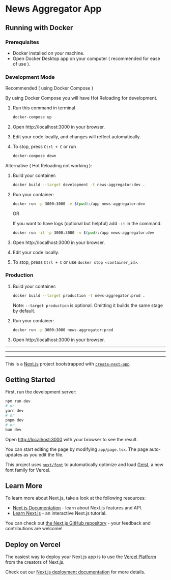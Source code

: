 # News Aggregator App

## Running with Docker

### Prerequisites

-   Docker installed on your machine.
-   Open Docker Desktop app on your computer ( recommended for ease of use ).

### Development Mode

Recommended ( using Docker Compose )

By using Docker Compose you will have Hot Reloading for development.

1. Run this command in terminal

    ```bash
    docker-compose up
    ```

2. Open http://localhost:3000 in your browser.

3. Edit your code locally, and changes will reflect automatically.

4. To stop, press `Ctrl + C` or run

    ```bash
    docker-compose down
    ```

Alternative ( Hot Reloading not working ):

1. Build your container:

    ```bash
    docker build --target development -t news-aggregator:dev .
    ```

2. Run your container:

    ```bash
    docker run -p 3000:3000 -v $(pwd):/app news-aggregator:dev
    ```

    OR

    If you want to have logs (optional but helpful) add `-it` in the command.

    ```bash
    docker run -it -p 3000:3000 -v $(pwd):/app news-aggregator:dev
    ```

3. Open http://localhost:3000 in your browser.

4. Edit your code locally.

5. To stop, press `Ctrl + C` or use `docker stop <container_id>`.

### Production

1. Build your container:

    ```bash
    docker build --target production -t news-aggregator:prod .
    ```

    Note: `--target production` is optional. Omitting it builds the same stage by default.

2. Run your container:

    ```bash
    docker run -p 3000:3000 news-aggregator:prod
    ```

3. Open http://localhost:3000 in your browser.

---

---

---

 <!-- Default Next.js README -->

This is a [Next.js](https://nextjs.org) project bootstrapped with [`create-next-app`](https://nextjs.org/docs/app/api-reference/cli/create-next-app).

## Getting Started

First, run the development server:

```bash
npm run dev
# or
yarn dev
# or
pnpm dev
# or
bun dev
```

Open [http://localhost:3000](http://localhost:3000) with your browser to see the result.

You can start editing the page by modifying `app/page.tsx`. The page auto-updates as you edit the file.

This project uses [`next/font`](https://nextjs.org/docs/app/building-your-application/optimizing/fonts) to automatically optimize and load [Geist](https://vercel.com/font), a new font family for Vercel.

## Learn More

To learn more about Next.js, take a look at the following resources:

-   [Next.js Documentation](https://nextjs.org/docs) - learn about Next.js features and API.
-   [Learn Next.js](https://nextjs.org/learn) - an interactive Next.js tutorial.

You can check out [the Next.js GitHub repository](https://github.com/vercel/next.js) - your feedback and contributions are welcome!

## Deploy on Vercel

The easiest way to deploy your Next.js app is to use the [Vercel Platform](https://vercel.com/new?utm_medium=default-template&filter=next.js&utm_source=create-next-app&utm_campaign=create-next-app-readme) from the creators of Next.js.

Check out our [Next.js deployment documentation](https://nextjs.org/docs/app/building-your-application/deploying) for more details.
